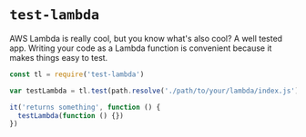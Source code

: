 # `test-lambda`

AWS Lambda is really cool, but you know what's also cool? A well tested app. Writing your code as a Lambda function is convenient because it makes things easy to test.

```js
const tl = require('test-lambda')

var testLambda = tl.test(path.resolve('./path/to/your/lambda/index.js'))

it('returns something', function () {
  testLambda(function () {})
})
```

